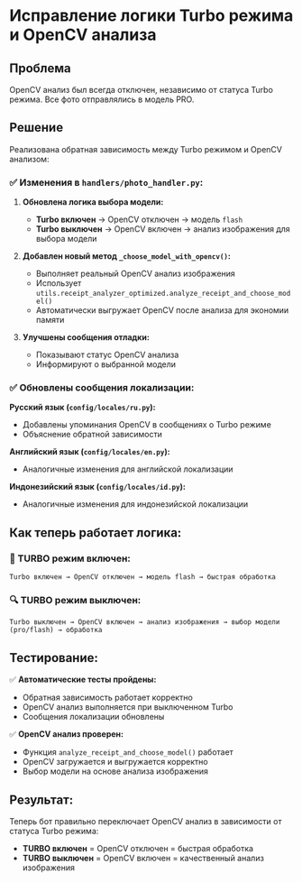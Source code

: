 # Исправление логики Turbo режима и OpenCV анализа

## Проблема
OpenCV анализ был всегда отключен, независимо от статуса Turbo режима. Все фото отправлялись в модель PRO.

## Решение
Реализована обратная зависимость между Turbo режимом и OpenCV анализом:

### ✅ Изменения в `handlers/photo_handler.py`:

1. **Обновлена логика выбора модели:**
   - **Turbo включен** → OpenCV отключен → модель `flash`
   - **Turbo выключен** → OpenCV включен → анализ изображения для выбора модели

2. **Добавлен новый метод `_choose_model_with_opencv()`:**
   - Выполняет реальный OpenCV анализ изображения
   - Использует `utils.receipt_analyzer_optimized.analyze_receipt_and_choose_model()`
   - Автоматически выгружает OpenCV после анализа для экономии памяти

3. **Улучшены сообщения отладки:**
   - Показывают статус OpenCV анализа
   - Информируют о выбранной модели

### ✅ Обновлены сообщения локализации:

**Русский язык (`config/locales/ru.py`):**
- Добавлены упоминания OpenCV в сообщениях о Turbo режиме
- Объяснение обратной зависимости

**Английский язык (`config/locales/en.py`):**
- Аналогичные изменения для английской локализации

**Индонезийский язык (`config/locales/id.py`):**
- Аналогичные изменения для индонезийской локализации

## Как теперь работает логика:

### 🚀 TURBO режим включен:
```
Turbo включен → OpenCV отключен → модель flash → быстрая обработка
```

### 🔍 TURBO режим выключен:
```
Turbo выключен → OpenCV включен → анализ изображения → выбор модели (pro/flash) → обработка
```

## Тестирование:

✅ **Автоматические тесты пройдены:**
- Обратная зависимость работает корректно
- OpenCV анализ выполняется при выключенном Turbo
- Сообщения локализации обновлены

✅ **OpenCV анализ проверен:**
- Функция `analyze_receipt_and_choose_model()` работает
- OpenCV загружается и выгружается корректно
- Выбор модели на основе анализа изображения

## Результат:

Теперь бот правильно переключает OpenCV анализ в зависимости от статуса Turbo режима:
- **TURBO включен** = OpenCV отключен = быстрая обработка
- **TURBO выключен** = OpenCV включен = качественный анализ изображения
